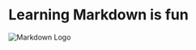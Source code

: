 # Learning Markdown is fun
![Markdown Logo](https://upload.wikimedia.org/wikipedia/commons/thumb/4/48/Markdown-mark.svg/263px-Markdown-mark.svg.png)
